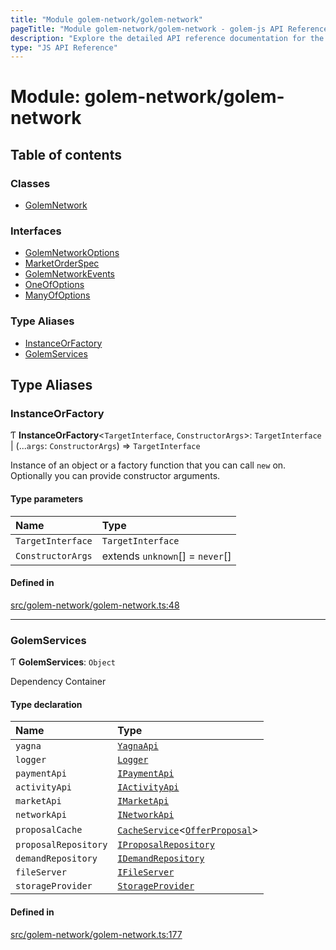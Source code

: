 ```yaml
---
title: "Module golem-network/golem-network"
pageTitle: "Module golem-network/golem-network - golem-js API Reference"
description: "Explore the detailed API reference documentation for the Module golem-network/golem-network within the golem-js SDK for the Golem Network."
type: "JS API Reference"
---
```

# Module: golem-network/golem-network

## Table of contents

### Classes

- [GolemNetwork](../classes/golem_network_golem_network.GolemNetwork)

### Interfaces

- [GolemNetworkOptions](../interfaces/golem_network_golem_network.GolemNetworkOptions)
- [MarketOrderSpec](../interfaces/golem_network_golem_network.MarketOrderSpec)
- [GolemNetworkEvents](../interfaces/golem_network_golem_network.GolemNetworkEvents)
- [OneOfOptions](../interfaces/golem_network_golem_network.OneOfOptions)
- [ManyOfOptions](../interfaces/golem_network_golem_network.ManyOfOptions)

### Type Aliases

- [InstanceOrFactory](golem_network_golem_network#instanceorfactory)
- [GolemServices](golem_network_golem_network#golemservices)

## Type Aliases

### InstanceOrFactory

Ƭ **InstanceOrFactory**\<`TargetInterface`, `ConstructorArgs`\>: `TargetInterface` \| (...`args`: `ConstructorArgs`) => `TargetInterface`

Instance of an object or a factory function that you can call `new` on.
Optionally you can provide constructor arguments.

#### Type parameters

| Name | Type |
| :------ | :------ |
| `TargetInterface` | `TargetInterface` |
| `ConstructorArgs` | extends `unknown`[] = `never`[] |

#### Defined in

[src/golem-network/golem-network.ts:48](https://github.com/golemfactory/golem-js/blob/ed1cf1df/src/golem-network/golem-network.ts#L48)

___

### GolemServices

Ƭ **GolemServices**: `Object`

Dependency Container

#### Type declaration

| Name | Type |
| :------ | :------ |
| `yagna` | [`YagnaApi`](../classes/shared_yagna_yagnaApi.YagnaApi) |
| `logger` | [`Logger`](../interfaces/shared_utils_logger_logger.Logger) |
| `paymentApi` | [`IPaymentApi`](../interfaces/payment_api.IPaymentApi) |
| `activityApi` | [`IActivityApi`](../interfaces/activity_api.IActivityApi) |
| `marketApi` | [`IMarketApi`](../interfaces/market_api.IMarketApi) |
| `networkApi` | [`INetworkApi`](../interfaces/network_api.INetworkApi) |
| `proposalCache` | [`CacheService`](../classes/shared_cache_CacheService.CacheService)\<[`OfferProposal`](../classes/market_proposal_offer_proposal.OfferProposal)\> |
| `proposalRepository` | [`IProposalRepository`](../interfaces/market_proposal_market_proposal.IProposalRepository) |
| `demandRepository` | [`IDemandRepository`](../interfaces/market_demand_demand.IDemandRepository) |
| `fileServer` | [`IFileServer`](../interfaces/activity_activity_module.IFileServer) |
| `storageProvider` | [`StorageProvider`](../interfaces/shared_storage_provider.StorageProvider) |

#### Defined in

[src/golem-network/golem-network.ts:177](https://github.com/golemfactory/golem-js/blob/ed1cf1df/src/golem-network/golem-network.ts#L177)
